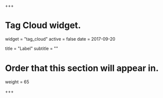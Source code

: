 +++
# Tag Cloud widget.
widget = "tag_cloud"
active = false
date = 2017-09-20

title = "Label"
subtitle = ""

# Order that this section will appear in.
weight = 65

+++
